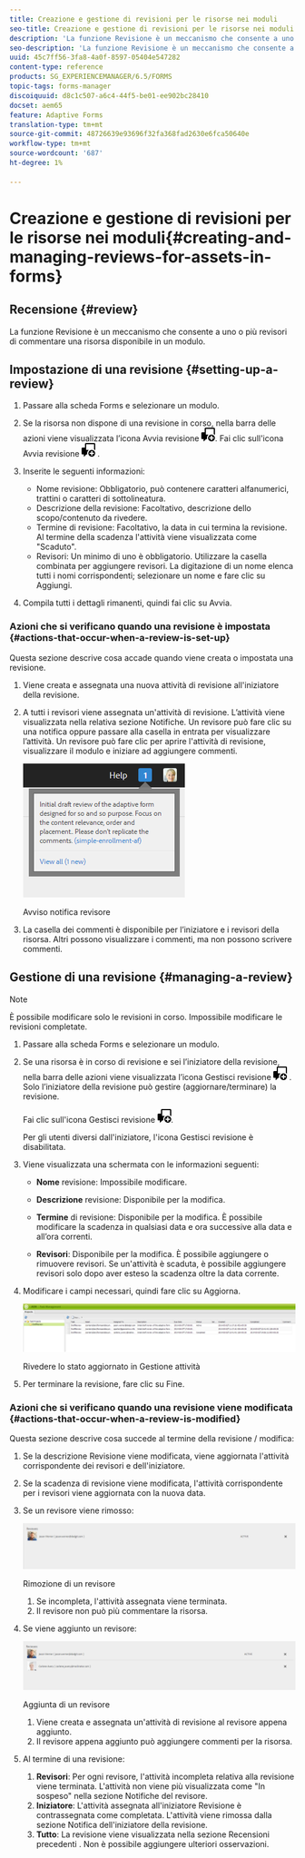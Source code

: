 ```yaml
---
title: Creazione e gestione di revisioni per le risorse nei moduli
seo-title: Creazione e gestione di revisioni per le risorse nei moduli
description: 'La funzione Revisione è un meccanismo che consente a uno o più revisori di commentare una risorsa disponibile in un modulo. '
seo-description: 'La funzione Revisione è un meccanismo che consente a uno o più revisori di commentare una risorsa disponibile in un modulo. '
uuid: 45c7ff56-3fa8-4a0f-8597-05404e547282
content-type: reference
products: SG_EXPERIENCEMANAGER/6.5/FORMS
topic-tags: forms-manager
discoiquuid: d8c1c507-a6c4-44f5-be01-ee902bc28410
docset: aem65
feature: Adaptive Forms
translation-type: tm+mt
source-git-commit: 48726639e93696f32fa368fad2630e6fca50640e
workflow-type: tm+mt
source-wordcount: '687'
ht-degree: 1%

---
```



# Creazione e gestione di revisioni per le risorse nei moduli{#creating-and-managing-reviews-for-assets-in-forms}

## Recensione {#review}

La funzione Revisione è un meccanismo che consente a uno o più revisori di commentare una risorsa disponibile in un modulo.

## Impostazione di una revisione {#setting-up-a-review}

1. Passare alla scheda Forms e selezionare un modulo.
1. Se la risorsa non dispone di una revisione in corso, nella barra delle azioni viene visualizzata l’icona Avvia revisione ![aem6forms_review_chat_comment](assets/aem6forms_review_chat_comment.png). Fai clic sull&#39;icona Avvia revisione ![aem6forms_review_chat_comment](assets/aem6forms_review_chat_comment.png) .
1. Inserite le seguenti informazioni:

   * Nome revisione: Obbligatorio, può contenere caratteri alfanumerici, trattini o caratteri di sottolineatura.
   * Descrizione della revisione: Facoltativo, descrizione dello scopo/contenuto da rivedere.
   * Termine di revisione: Facoltativo, la data in cui termina la revisione. Al termine della scadenza l&#39;attività viene visualizzata come &quot;Scaduto&quot;.
   * Revisori: Un minimo di uno è obbligatorio. Utilizzare la casella combinata per aggiungere revisori. La digitazione di un nome elenca tutti i nomi corrispondenti; selezionare un nome e fare clic su Aggiungi.

1. Compila tutti i dettagli rimanenti, quindi fai clic su Avvia.

### Azioni che si verificano quando una revisione è impostata {#actions-that-occur-when-a-review-is-set-up}

Questa sezione descrive cosa accade quando viene creata o impostata una revisione.

1. Viene creata e assegnata una nuova attività di revisione all&#39;iniziatore della revisione.
1. A tutti i revisori viene assegnata un&#39;attività di revisione. L’attività viene visualizzata nella relativa sezione Notifiche. Un revisore può fare clic su una notifica oppure passare alla casella in entrata per visualizzare l’attività. Un revisore può fare clic per aprire l&#39;attività di revisione, visualizzare il modulo e iniziare ad aggiungere commenti.

   ![Avviso notifica revisore](assets/noti.png)

   Avviso notifica revisore

1. La casella dei commenti è disponibile per l’iniziatore e i revisori della risorsa. Altri possono visualizzare i commenti, ma non possono scrivere commenti.

## Gestione di una revisione {#managing-a-review}

>[!NOTE]
>
>È possibile modificare solo le revisioni in corso. Impossibile modificare le revisioni completate.

1. Passare alla scheda Forms e selezionare un modulo.

1. Se una risorsa è in corso di revisione e sei l’iniziatore della revisione, nella barra delle azioni viene visualizzata l’icona Gestisci revisione ![aem6forms_review_chat_comment](assets/aem6forms_review_chat_comment.png) . Solo l’iniziatore della revisione può gestire (aggiornare/terminare) la revisione.

   Fai clic sull&#39;icona Gestisci revisione ![aem6forms_review_chat_comment](assets/aem6forms_review_chat_comment.png).

   Per gli utenti diversi dall&#39;iniziatore, l&#39;icona Gestisci revisione è disabilitata.

1. Viene visualizzata una schermata con le informazioni seguenti:

   * **Nome** revisione: Impossibile modificare.

   * **Descrizione** revisione: Disponibile per la modifica.

   * **Termine** di revisione: Disponibile per la modifica. È possibile modificare la scadenza in qualsiasi data e ora successive alla data e all’ora correnti.

   * **Revisori**: Disponibile per la modifica. È possibile aggiungere o rimuovere revisori. Se un&#39;attività è scaduta, è possibile aggiungere revisori solo dopo aver esteso la scadenza oltre la data corrente.

1. Modificare i campi necessari, quindi fare clic su Aggiorna.

   ![Rivedere lo stato aggiornato in Gestione attività](assets/tskmgr.png)

   Rivedere lo stato aggiornato in Gestione attività

1. Per terminare la revisione, fare clic su Fine.

### Azioni che si verificano quando una revisione viene modificata {#actions-that-occur-when-a-review-is-modified}

Questa sezione descrive cosa succede al termine della revisione / modifica:

1. Se la descrizione Revisione viene modificata, viene aggiornata l&#39;attività corrispondente dei revisori e dell&#39;iniziatore.
1. Se la scadenza di revisione viene modificata, l&#39;attività corrispondente per i revisori viene aggiornata con la nuova data.

1. Se un revisore viene rimosso:

   ![Rimozione di un revisore](assets/removeduser.png)

   Rimozione di un revisore

   1. Se incompleta, l&#39;attività assegnata viene terminata.
   1. Il revisore non può più commentare la risorsa.

1. Se viene aggiunto un revisore:

   ![Aggiunta di un revisore](assets/addedreviewer.png)

   Aggiunta di un revisore

   1. Viene creata e assegnata un&#39;attività di revisione al revisore appena aggiunto.
   1. Il revisore appena aggiunto può aggiungere commenti per la risorsa.

1. Al termine di una revisione:

   1. **Revisori**: Per ogni revisore, l&#39;attività incompleta relativa alla revisione viene terminata. L&#39;attività non viene più visualizzata come &quot;In sospeso&quot; nella sezione Notifiche del revisore.
   1. **Iniziatore**: L&#39;attività assegnata all&#39;iniziatore Revisione è contrassegnata come completata. L&#39;attività viene rimossa dalla sezione Notifica dell&#39;iniziatore della revisione.
   1. **Tutto**: La revisione viene visualizzata nella sezione Recensioni precedenti . Non è possibile aggiungere ulteriori osservazioni.

